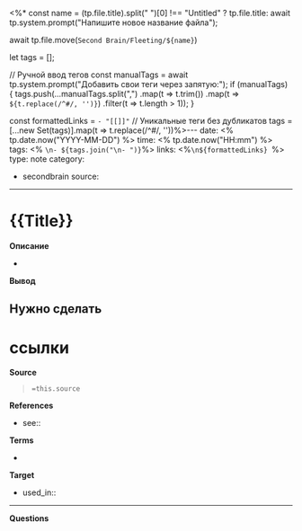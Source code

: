 <%*
const name = (tp.file.title).split(" ")[0] !== "Untitled" ? tp.file.title: await tp.system.prompt("Напишите новое название файла");

await tp.file.move(`Second Brain/Fleeting/${name}`)

let tags = [];


// Ручной ввод тегов
const manualTags = await tp.system.prompt("Добавить свои теги через запятую:");
if (manualTags) {
    tags.push(...manualTags.split(",")
        .map(t => t.trim())
        .map(t => `${t.replace(/^#/, '')}`) 
        .filter(t => t.length > 1));
}

const formattedLinks = `- "[[]]"`
// Уникальные теги без дубликатов
tags = [...new Set(tags)].map(t => t.replace(/^#/, ''))%>---
date: <% tp.date.now("YYYY-MM-DD") %>
time: <% tp.date.now("HH:mm") %>
tags: <% `\n- ${tags.join("\n- ")}`%>
links: <%`\n${formattedLinks} `%>
type: note
category: 
- secondbrain
source: 
---
# {{Title}}

**Описание**
<!-- Main content in body of my note  -->
- 

**Вывод**
<!-- Supporting content in tail of my note  -->


**Нужно сделать**
- 


# ссылки

**Source**
>`=this.source`

**References**
- see:: 

**Terms**
<!-- Links to definition pages. -->
- 

**Target**
<!-- Link to project note or externaly published content. -->
- used_in::

---

**Questions**

